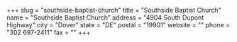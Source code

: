 +++
slug = "southside-baptist-church"
title = "Southside Baptist Church"
name = "Southside Baptist Church"
address = "4904 South Dupont Highway"
city = "Dover"
state = "DE"
postal = "19901"
website = ""
phone = "302 697-2411"
fax = ""
+++
